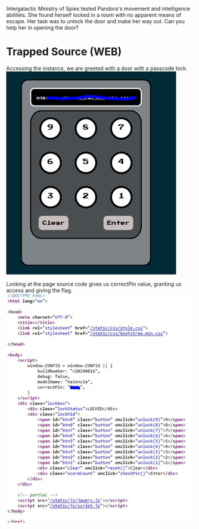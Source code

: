 Intergalactic Ministry of Spies tested Pandora's movement and intelligence abilities. She found herself locked in a room with no apparent means of escape. Her task was to unlock the door and make her way out. Can you help her in opening the door?

# Trapped Source (WEB)
Accessing the instance, we are greeted with a door with a passcode lock.
![Lock](door.jpg)


Looking at the page source code gives us correctPin value, granting us access and giving the flag.
![Code](code.jpg)
